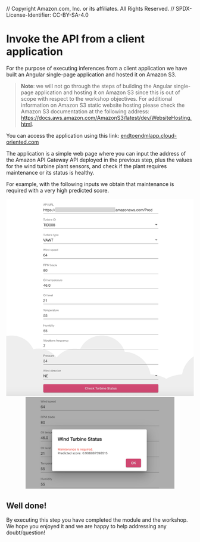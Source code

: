 // Copyright Amazon.com, Inc. or its affiliates. All Rights Reserved. // SPDX-License-Identifier: CC-BY-SA-4.0

# Invoke the API from a client application

For the purpose of executing inferences from a client application we have built an Angular single-page application and hosted it on Amazon S3.

> **Note**: we will not go through the steps of building the Angular single-page application and hosting it on Amazon S3 since this is out of scope with respect to the workshop objectives. For additional information on Amazon S3 static website hosting please check the Amazon S3 documentation at the following address: <a href="https://docs.aws.amazon.com/AmazonS3/latest/dev/WebsiteHosting.html">https://docs.aws.amazon.com/AmazonS3/latest/dev/WebsiteHosting.html</a>.

You can access the application using this link:
<a href="http://endtoendmlapp.cloud-oriented.com/">endtoendmlapp.cloud-oriented.com</a>

The application is a simple web page where you can input the address of the Amazon API Gateway API deployed in the previous step, plus the values for the wind turbine plant sensors, and check if the plant requires maintenance or its status is healthy.

For example, with the following inputs we obtain that maintenance is required with a very high predicted score.

<div style="text-align:center">
<img src="images/invoke_from_client.png" alt="Invoke from client" width="700px" />
</div>

<div style="text-align:center">
<img src="images/invoke_from_client_result.png" alt="Invoke from client" width="400px" />
</div>

<h2>Well done!</h2>

By executing this step you have completed the module and the workshop.
<br/>
We hope you enjoyed it and we are happy to help addressing any doubt/question!





